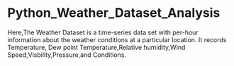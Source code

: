 # Python_Weather_Dataset_Analysis

Here,The Weather Dataset is a time-series data set with per-hour information about the weather conditions at a particular location.
It records Temperature, Dew point Temperature,Relative humidity,Wind Speed,Visbility,Pressure,and Conditions.

